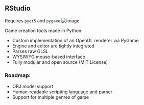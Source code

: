## RStudio
Requires `pyqt5` and `pygame`
![image](https://github.com/user-attachments/assets/3300d3d2-4b37-4463-974c-04ae93eb047b)




Game creation tools made in Python

* Custom implementation of an OpenGL renderer via PyGame
* Engine and editor are tightly integrated
* Parses raw GLSL
* WYSIWYG mouse-based interface
* Fully modular and open source (MIT License)
  
### Roadmap:
* OBJ model support
* Human-readable scripting language and parser
* Support for multiple genres of game


